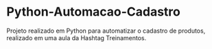 # Python-Automacao-Cadastro
Projeto realizado em Python para automatizar o cadastro de produtos, realizado em uma aula da Hashtag Treinamentos.
